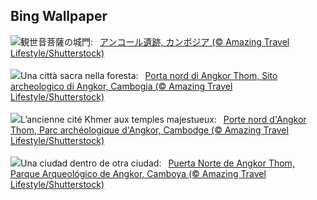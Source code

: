 ## Bing Wallpaper
![](https://www.bing.com/th?id=OHR.AngkorPark_JA-JP7719711425_UHD.jpg&w=1000)観世音菩薩の城門:&nbsp;&ensp;[アンコール遺跡, カンボジア (© Amazing Travel Lifestyle/Shutterstock)](https://www.bing.com/th?id=OHR.AngkorPark_JA-JP7719711425_UHD.jpg)
<br><br/>
![](https://www.bing.com/th?id=OHR.AngkorPark_IT-IT0676131866_UHD.jpg&w=1000)Una città sacra nella foresta:&nbsp;&ensp;[Porta nord di Angkor Thom, Sito archeologico di Angkor, Cambogia  (© Amazing Travel Lifestyle/Shutterstock)](https://www.bing.com/th?id=OHR.AngkorPark_IT-IT0676131866_UHD.jpg)
<br><br/>
![](https://www.bing.com/th?id=OHR.AngkorPark_FR-FR1945266452_UHD.jpg&w=1000)L’ancienne cité Khmer aux temples majestueux:&nbsp;&ensp;[Porte nord d'Angkor Thom, Parc archéologique d'Angkor, Cambodge (© Amazing Travel Lifestyle/Shutterstock)](https://www.bing.com/th?id=OHR.AngkorPark_FR-FR1945266452_UHD.jpg)
<br><br/>
![](https://www.bing.com/th?id=OHR.AngkorPark_ES-ES7800966681_UHD.jpg&w=1000)Una ciudad dentro de otra ciudad:&nbsp;&ensp;[Puerta Norte de Angkor Thom, Parque Arqueológico de Angkor, Camboya (© Amazing Travel Lifestyle/Shutterstock)](https://www.bing.com/th?id=OHR.AngkorPark_ES-ES7800966681_UHD.jpg)
<br><br/>

